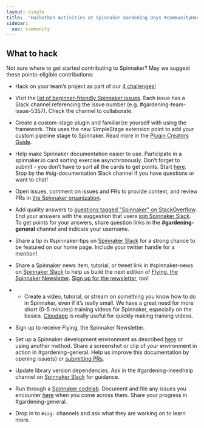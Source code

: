 ```yaml
---
layout: single
title:  "Hackathon Activities at Spinnaker Gardening Days #communityHack"
sidebar:
  nav: community
---
```


## What to hack

Not sure where to get started contributing to Spinnaker? May we suggest these points-eligible contributions:

- Hack on your team’s project as part of our [4 challenges!](hack-logistics.md/#hacakthon-challenges)

- Visit the [list of beginner-friendly Spinnaker issues](https://github.com/spinnaker/spinnaker/issues?q=is%3Aopen+is%3Aissue+label%3A%22beginner+friendly%22+). Each issue has a Slack channel referencing the issue number (e.g. #gardening-team-issue-5357). Check the channel to collaborate.

- Create a custom-stage plugin and familiarize yourself with using the framework. This uses the new SimpleStage extension point to add your custom pipeline stage to Spinnaker. Read more in the [Plugin Creators Guide](https://www.spinnaker.io/guides/developer/plugin-creators/).

- Help make Spinnaker documentation easier to use. Participate in a spinnaker.io card sorting exercise asynchronously. Don’t forget to submit - you don’t have to sort all the cards to get points.  Start [here](https://www.provenbyusers.com/cs.php?c=26cc8242). Stop by the #sig-documentation Slack channel if you have questions or want to chat!

- Open issues, comment on issues and PRs to provide context, and review PRs in [the Spinnaker organization](https://github.com/spinnaker).

- Add quality answers to [questions tagged "Spinnaker" on StackOverflow](https://stackoverflow.com/questions/tagged/spinnaker). End your answers with the suggestion that users [join Spinnaker Slack](https://join.spinnaker.io). To get points for your answers, share question links in the __#gardening-general__ channel and indicate your username.

- Share a tip in #spinnaker-tips on [Spinnaker Slack](https://join.spinnaker.io) for a strong chance to be featured on our home page. Include your twitter handle for a mention!

- Share a Spinnaker news item, tutorial, or tweet link in #spinnaker-news on [Spinnaker Slack](https://join.spinnaker.io) to help us build the next edition of [Flying, the Spinnaker Newsletter](/news/latest/). [Sign up for the newsletter](/news/), too!

- - Create a video, tutorial, or stream on something you know how to do in Spinnaker, even if it’s really small. We have a great need for more short (0-5 minutes) training videos for Spinnaker, especially on the basics. [Cloudapp](https://www.getcloudapp.com/) is really useful for quickly making training videos.

- Sign up to receive Flying, the Spinnaker Newsletter.

- Set up a Spinnaker development environment as described [here](/community/gardening/dev-environment/) or using another method. Share a screenshot or clip of your environment in action in #gardening-general. Help us improve this documentation by opening issue(s) or [submitting PRs](https://github.com/spinnaker/spinnaker.github.io/blob/master/community/gardening/dev-environment.md).

- Update library version dependencies. Ask in the #gardening-ineedhelp channel on [Spinnaker Slack](https://join.spinnaker.io) for guidance.

- Run through a [Spinnaker codelab](/guides/tutorials/codelabs/). Document and file any issues you encounter [here](https://github.com/spinnaker/spinnaker.github.io/issues/) when you come across them. Share your progress in #gardening-general.

- Drop in to `#sig-` channels and ask what they are working on to learn more.
